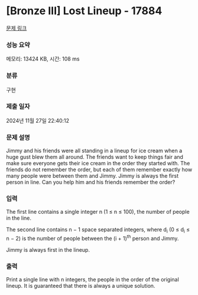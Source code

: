 # [Bronze III] Lost Lineup - 17884 

[문제 링크](https://www.acmicpc.net/problem/17884) 

### 성능 요약

메모리: 13424 KB, 시간: 108 ms

### 분류

구현

### 제출 일자

2024년 11월 27일 22:40:12

### 문제 설명

<p>Jimmy and his friends were all standing in a lineup for ice cream when a huge gust blew them all around. The friends want to keep things fair and make sure everyone gets their ice cream in the order they started with. The friends do not remember the order, but each of them remember exactly how many people were between them and Jimmy. Jimmy is always the first person in line. Can you help him and his friends remember the order?</p>

### 입력 

 <p>The first line contains a single integer n (1 ≤ n ≤ 100), the number of people in the line.</p>

<p>The second line contains n − 1 space separated integers, where d<sub>i</sub> (0 ≤ d<sub>i</sub> ≤ n − 2) is the number of people between the (i + 1)<sup>th</sup> person and Jimmy.</p>

<p>Jimmy is always first in the lineup.</p>

### 출력 

 <p>Print a single line with n integers, the people in the order of the original lineup. It is guaranteed that there is always a unique solution.</p>

